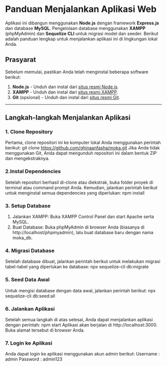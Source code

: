 # Panduan Menjalankan Aplikasi Web

Aplikasi ini dibangun menggunakan **Node.js** dengan framework **Express.js** dan database **MySQL**. Pengelolaan database menggunakan **XAMPP** (phpMyAdmin) dan **Sequelize CLI** untuk migrasi model dan seeder. Berikut adalah panduan lengkap untuk menjalankan aplikasi ini di lingkungan lokal Anda.

## Prasyarat

Sebelum memulai, pastikan Anda telah menginstal beberapa software berikut:

1. **Node.js** - Unduh dan instal dari [situs resmi Node.js](https://nodejs.org/).
2. **XAMPP** - Unduh dan instal dari [situs resmi XAMPP](https://www.apachefriends.org/index.html).
3. **Git** (opsional) - Unduh dan instal dari [situs resmi Git](https://git-scm.com/).

---

## Langkah-langkah Menjalankan Aplikasi

### 1. Clone Repository

Pertama, clone repositori ini ke komputer lokal Anda menggunakan perintah berikut:
git clone https://github.com/ghinaanfasha/moka.git
Jika Anda tidak menggunakan Git, Anda dapat mengunduh repositori ini dalam bentuk ZIP dan mengekstraknya.

### 2.Instal Dependencies

Setelah repositori berhasil di-clone atau diekstrak, buka folder proyek di terminal atau command prompt Anda. Kemudian, jalankan perintah berikut untuk menginstal semua dependencies yang diperlukan:
npm install

### 3. Setup Database

1. Jalankan XAMPP: Buka XAMPP Control Panel dan start Apache serta MySQL.
2. Buat Database: Buka phpMyAdmin di browser Anda (biasanya di http://localhost/phpmyadmin), lalu buat database baru dengan nama moka_db.

### 4. Migrasi Database

Setelah database dibuat, jalankan perintah berikut untuk melakukan migrasi tabel-tabel yang diperlukan ke database:
npx sequelize-cli db:migrate

### 5. Seed Data Awal

Untuk mengisi database dengan data awal, jalankan perintah berikut:
npx sequelize-cli db:seed:all

### 6. Jalankan Aplikasi

Setelah semua langkah di atas selesai, Anda dapat menjalankan aplikasi dengan perintah:
npm start
Aplikasi akan berjalan di http://localhost:3000. Buka alamat tersebut di browser Anda.

### 7. Login ke Aplikasi

Anda dapat login ke aplikasi menggunakan akun admin berikut:
Username  : admin
Password  : admin123

